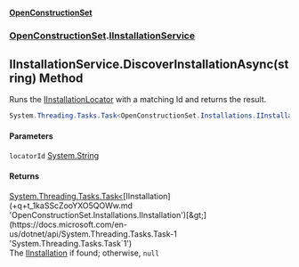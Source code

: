 #### [OpenConstructionSet](index.md 'index')
### [OpenConstructionSet](index.md#OpenConstructionSet 'OpenConstructionSet').[IInstallationService](1_dEB+amoW33pgCR_95scQ.md 'OpenConstructionSet.IInstallationService')
## IInstallationService.DiscoverInstallationAsync(string) Method
Runs the [IInstallationLocator](U3F_sqRL+Af4wVxU9_Eqrw.md 'OpenConstructionSet.Installations.Locators.IInstallationLocator') with a matching Id and returns the result.  
```csharp
System.Threading.Tasks.Task<OpenConstructionSet.Installations.IInstallation?> DiscoverInstallationAsync(string locatorId);
```
#### Parameters
<a name='OpenConstructionSet_IInstallationService_DiscoverInstallationAsync(string)_locatorId'></a>
`locatorId` [System.String](https://docs.microsoft.com/en-us/dotnet/api/System.String 'System.String')  
  
#### Returns
[System.Threading.Tasks.Task&lt;](https://docs.microsoft.com/en-us/dotnet/api/System.Threading.Tasks.Task-1 'System.Threading.Tasks.Task`1')[IInstallation](+q+t_1kaSScZooYXO5QOWw.md 'OpenConstructionSet.Installations.IInstallation')[&gt;](https://docs.microsoft.com/en-us/dotnet/api/System.Threading.Tasks.Task-1 'System.Threading.Tasks.Task`1')  
The [IInstallation](+q+t_1kaSScZooYXO5QOWw.md 'OpenConstructionSet.Installations.IInstallation') if found; otherwise, `null`
